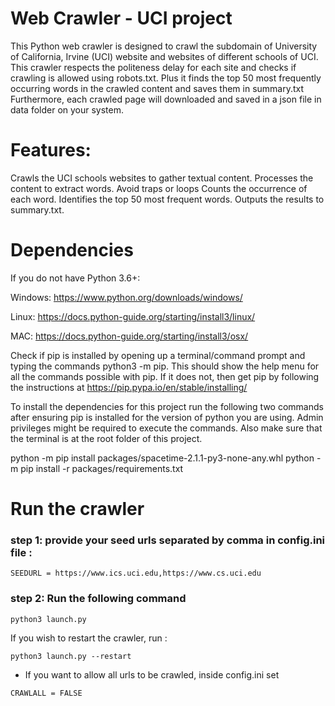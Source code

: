 #  Web Crawler  - UCI project

This Python web crawler is designed to crawl the subdomain of University of California, Irvine (UCI) website and websites of different schools of UCI. This crawler respects the politeness delay for each site and checks if crawling is allowed using robots.txt. Plus it finds the top 50 most frequently occurring words in the crawled content and saves them in summary.txt
Furthermore, each crawled page will downloaded and  saved in a json file in data folder on your system.

# Features:
Crawls the UCI schools websites to gather textual content.
Processes the content to extract words.
Avoid traps or loops
Counts the occurrence of each word.
Identifies the top 50 most frequent words.
Outputs the results to summary.txt.

# Dependencies
If you do not have Python 3.6+:

Windows: https://www.python.org/downloads/windows/

Linux: https://docs.python-guide.org/starting/install3/linux/

MAC: https://docs.python-guide.org/starting/install3/osx/

Check if pip is installed by opening up a terminal/command prompt and typing the commands python3 -m pip. This should show the help menu for all the commands possible with pip. If it does not, then get pip by following the instructions at https://pip.pypa.io/en/stable/installing/

To install the dependencies for this project run the following two commands after ensuring pip is installed for the version of python you are using. Admin privileges might be required to execute the commands. Also make sure that the terminal is at the root folder of this project.

python -m pip install packages/spacetime-2.1.1-py3-none-any.whl
python -m pip install -r packages/requirements.txt

# Run the crawler

### step 1: provide your seed urls separated by comma in config.ini file :

```
SEEDURL = https://www.ics.uci.edu,https://www.cs.uci.edu  
```

### step 2: Run the following command

```
python3 launch.py
```

  If you wish to restart the crawler, run :
```
python3 launch.py --restart
```

  * If you want to allow all urls to be crawled, inside config.ini set 
```
CRAWLALL = FALSE
```


